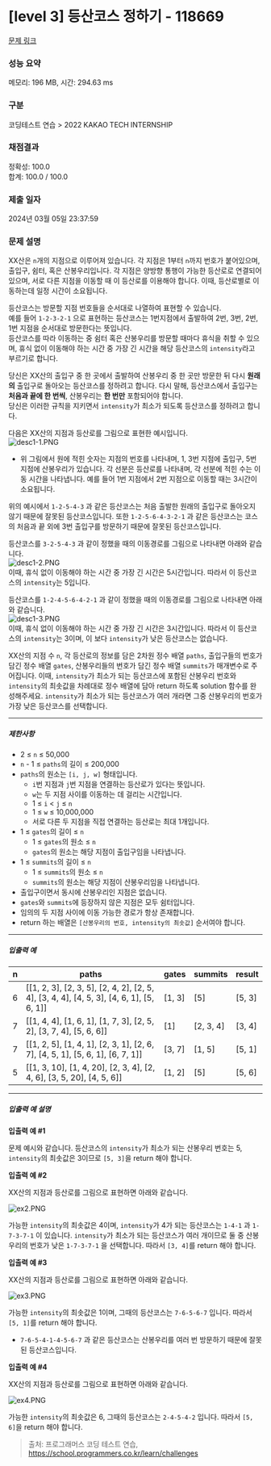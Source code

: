 # [level 3] 등산코스 정하기 - 118669 

[문제 링크](https://school.programmers.co.kr/learn/courses/30/lessons/118669) 

### 성능 요약

메모리: 196 MB, 시간: 294.63 ms

### 구분

코딩테스트 연습 > 2022 KAKAO TECH INTERNSHIP

### 채점결과

정확성: 100.0<br/>합계: 100.0 / 100.0

### 제출 일자

2024년 03월 05일 23:37:59

### 문제 설명

<p>XX산은 <code>n</code>개의 지점으로 이루어져 있습니다. 각 지점은 1부터 <code>n</code>까지 번호가 붙어있으며, 출입구, 쉼터, 혹은 산봉우리입니다. 각 지점은 양방향 통행이 가능한 등산로로 연결되어 있으며, 서로 다른 지점을 이동할 때 이 등산로를 이용해야 합니다. 이때, 등산로별로 이동하는데 일정 시간이 소요됩니다.</p>

<p>등산코스는 방문할 지점 번호들을 순서대로 나열하여 표현할 수 있습니다.<br>
예를 들어 <code>1-2-3-2-1</code> 으로 표현하는 등산코스는 1번지점에서 출발하여 2번, 3번, 2번, 1번 지점을 순서대로 방문한다는 뜻입니다.<br>
등산코스를 따라 이동하는 중 쉼터 혹은 산봉우리를 방문할 때마다 휴식을 취할 수 있으며, 휴식 없이 이동해야 하는 시간 중 가장 긴 시간을 해당 등산코스의 <code>intensity</code>라고 부르기로 합니다.</p>

<p>당신은 XX산의 출입구 중 한 곳에서 출발하여 산봉우리 중 한 곳만 방문한 뒤 다시 <strong>원래의</strong> 출입구로 돌아오는 등산코스를 정하려고 합니다. 다시 말해, 등산코스에서 출입구는 <strong>처음과 끝에 한 번씩</strong>, 산봉우리는 <strong>한 번만</strong> 포함되어야 합니다.<br>
당신은 이러한 규칙을 지키면서 <code>intensity</code>가 최소가 되도록 등산코스를 정하려고 합니다.</p>

<p>다음은 XX산의 지점과 등산로를 그림으로 표현한 예시입니다.<br>
<img src="https://grepp-programmers.s3.ap-northeast-2.amazonaws.com/files/production/d1764091-629a-414b-9f77-e2ff1b38c6e0/desc1-1.PNG" title="" alt="desc1-1.PNG"></p>

<ul>
<li>위 그림에서 원에 적힌 숫자는 지점의 번호를 나타내며, 1, 3번 지점에 출입구, 5번 지점에 산봉우리가 있습니다. 각 선분은 등산로를 나타내며, 각 선분에 적힌 수는 이동 시간을 나타냅니다. 예를 들어 1번 지점에서 2번 지점으로 이동할 때는 3시간이 소요됩니다.</li>
</ul>

<p>위의 예시에서 <code>1-2-5-4-3</code> 과 같은 등산코스는 처음 출발한 원래의 출입구로 돌아오지 않기 때문에 잘못된 등산코스입니다. 또한 <code>1-2-5-6-4-3-2-1</code> 과 같은 등산코스는 코스의 처음과 끝 외에 3번 출입구를 방문하기 때문에 잘못된 등산코스입니다.</p>

<p>등산코스를 <code>3-2-5-4-3</code> 과 같이 정했을 때의 이동경로를 그림으로 나타내면 아래와 같습니다.<br>
<img src="https://grepp-programmers.s3.ap-northeast-2.amazonaws.com/files/production/ae2b6ccd-290b-4074-aebe-028c13dc4cbe/desc1-2.PNG" title="" alt="desc1-2.PNG"><br>
이때, 휴식 없이 이동해야 하는 시간 중 가장 긴 시간은 5시간입니다. 따라서 이 등산코스의 <code>intensity</code>는 5입니다.</p>

<p>등산코스를 <code>1-2-4-5-6-4-2-1</code> 과 같이 정했을 때의 이동경로를 그림으로 나타내면 아래와 같습니다.<br>
<img src="https://grepp-programmers.s3.ap-northeast-2.amazonaws.com/files/production/165bcca3-ee06-46b4-95f8-7c3cedd2cb42/desc1-3.PNG" title="" alt="desc1-3.PNG"><br>
이때, 휴식 없이 이동해야 하는 시간 중 가장 긴 시간은 3시간입니다. 따라서 이 등산코스의 <code>intensity</code>는 3이며, 이 보다 <code>intensity</code>가 낮은 등산코스는 없습니다.</p>

<p>XX산의 지점 수 <code>n</code>, 각 등산로의 정보를 담은 2차원 정수 배열 <code>paths</code>, 출입구들의 번호가 담긴 정수 배열 <code>gates</code>, 산봉우리들의 번호가 담긴 정수 배열 <code>summits</code>가 매개변수로 주어집니다. 이때, <code>intensity</code>가 최소가 되는 등산코스에 포함된 산봉우리 번호와 <code>intensity</code>의 최솟값을 차례대로 정수 배열에 담아 return 하도록 solution 함수를 완성해주세요. <code>intensity</code>가 최소가 되는 등산코스가 여러 개라면 그중 산봉우리의 번호가 가장 낮은 등산코스를 선택합니다.</p>

<hr>

<h5>제한사항</h5>

<ul>
<li>2 ≤ <code>n</code> ≤ 50,000</li>
<li><code>n</code> - 1 ≤ <code>paths</code>의 길이 ≤ 200,000</li>
<li><code>paths</code>의 원소는 <code>[i, j, w]</code> 형태입니다.

<ul>
<li><code>i</code>번 지점과 <code>j</code>번 지점을 연결하는 등산로가 있다는 뜻입니다.</li>
<li><code>w</code>는 두 지점 사이를 이동하는 데 걸리는 시간입니다.</li>
<li>1 ≤ <code>i</code> &lt; <code>j</code> ≤ <code>n</code></li>
<li>1 ≤ <code>w</code> ≤ 10,000,000</li>
<li>서로 다른 두 지점을 직접 연결하는 등산로는 최대 1개입니다.</li>
</ul></li>
<li>1 ≤ <code>gates</code>의 길이 ≤ <code>n</code>

<ul>
<li>1 ≤ <code>gates</code>의 원소 ≤ <code>n</code></li>
<li><code>gates</code>의 원소는 해당 지점이 출입구임을 나타냅니다.</li>
</ul></li>
<li>1 ≤ <code>summits</code>의 길이 ≤ <code>n</code>

<ul>
<li>1 ≤ <code>summits</code>의 원소 ≤ <code>n</code></li>
<li><code>summits</code>의 원소는 해당 지점이 산봉우리임을 나타냅니다.</li>
</ul></li>
<li>출입구이면서 동시에 산봉우리인 지점은 없습니다.</li>
<li><code>gates</code>와 <code>summits</code>에 등장하지 않은 지점은 모두 쉼터입니다.</li>
<li>임의의 두 지점 사이에 이동 가능한 경로가 항상 존재합니다.</li>
<li>return 하는 배열은 <code>[산봉우리의 번호, intensity의 최솟값]</code> 순서여야 합니다.</li>
</ul>

<hr>

<h5>입출력 예</h5>
<table class="table">
        <thead><tr>
<th>n</th>
<th>paths</th>
<th>gates</th>
<th>summits</th>
<th>result</th>
</tr>
</thead>
        <tbody><tr>
<td>6</td>
<td>[[1, 2, 3], [2, 3, 5], [2, 4, 2], [2, 5, 4], [3, 4, 4], [4, 5, 3], [4, 6, 1], [5, 6, 1]]</td>
<td>[1, 3]</td>
<td>[5]</td>
<td>[5, 3]</td>
</tr>
<tr>
<td>7</td>
<td>[[1, 4, 4], [1, 6, 1], [1, 7, 3], [2, 5, 2], [3, 7, 4], [5, 6, 6]]</td>
<td>[1]</td>
<td>[2, 3, 4]</td>
<td>[3, 4]</td>
</tr>
<tr>
<td>7</td>
<td>[[1, 2, 5], [1, 4, 1], [2, 3, 1], [2, 6, 7], [4, 5, 1], [5, 6, 1], [6, 7, 1]]</td>
<td>[3, 7]</td>
<td>[1, 5]</td>
<td>[5, 1]</td>
</tr>
<tr>
<td>5</td>
<td>[[1, 3, 10], [1, 4, 20], [2, 3, 4], [2, 4, 6], [3, 5, 20], [4, 5, 6]]</td>
<td>[1, 2]</td>
<td>[5]</td>
<td>[5, 6]</td>
</tr>
</tbody>
      </table>
<hr>

<h5>입출력 예 설명</h5>

<p><strong>입출력 예 #1</strong></p>

<p>문제 예시와 같습니다. 등산코스의 <code>intensity</code>가 최소가 되는 산봉우리 번호는 5, <code>intensity</code>의 최솟값은 3이므로 <code>[5, 3]</code>을 return 해야 합니다.</p>

<p><strong>입출력 예 #2</strong></p>

<p>XX산의 지점과 등산로를 그림으로 표현하면 아래와 같습니다.</p>

<p><img src="https://grepp-programmers.s3.ap-northeast-2.amazonaws.com/files/production/b978b0f5-7e8b-4dbe-aeb0-a6c21a3431e4/ex2.PNG" title="" alt="ex2.PNG"></p>

<p>가능한 <code>intensity</code>의 최솟값은 4이며, <code>intensity</code>가 4가 되는 등산코스는 <code>1-4-1</code> 과 <code>1-7-3-7-1</code> 이 있습니다. <code>intensity</code>가 최소가 되는 등산코스가 여러 개이므로 둘 중 산봉우리의 번호가 낮은 <code>1-7-3-7-1</code> 을 선택합니다. 따라서 <code>[3, 4]</code>를 return 해야 합니다.</p>

<p><strong>입출력 예 #3</strong></p>

<p>XX산의 지점과 등산로를 그림으로 표현하면 아래와 같습니다.</p>

<p><img src="https://grepp-programmers.s3.ap-northeast-2.amazonaws.com/files/production/53399b93-368c-42bd-ad68-1230f59479c8/ex3.PNG" title="" alt="ex3.PNG"></p>

<p>가능한 <code>intensity</code>의 최솟값은 1이며, 그때의 등산코스는 <code>7-6-5-6-7</code> 입니다. 따라서 <code>[5, 1]</code>를 return 해야 합니다.</p>

<ul>
<li><code>7-6-5-4-1-4-5-6-7</code> 과 같은 등산코스는 산봉우리를 여러 번 방문하기 때문에 잘못된 등산코스입니다.</li>
</ul>

<p><strong>입출력 예 #4</strong></p>

<p>XX산의 지점과 등산로를 그림으로 표현하면 아래와 같습니다.</p>

<p><img src="https://grepp-programmers.s3.ap-northeast-2.amazonaws.com/files/production/0abfa9ed-7b1a-4619-a23d-1becf94d1bc3/ex4.PNG" title="" alt="ex4.PNG"></p>

<p>가능한 <code>intensity</code>의 최솟값은 6, 그때의 등산코스는 <code>2-4-5-4-2</code> 입니다. 따라서 <code>[5, 6]</code>을 return 해야 합니다.</p>


> 출처: 프로그래머스 코딩 테스트 연습, https://school.programmers.co.kr/learn/challenges